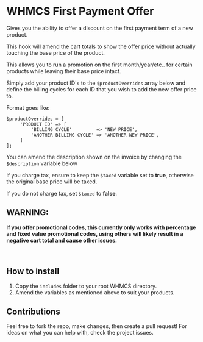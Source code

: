 # WHMCS First Payment Offer

Gives you the ability to offer a discount on the first payment term of a new product. 

This hook will amend the cart totals to show the offer price without actually touching the
base price of the product.

This allows you to run a promotion on the first month/year/etc.. for certain products while 
leaving their base price intact.

Simply add your product ID's to the ```$productOverrides``` array below and define the billing cycles
for each ID that you wish to add the new offer price to.

Format goes like:

```
$productOverrides = [
     'PRODUCT ID' => [
         'BILLING CYCLE'         => 'NEW PRICE',
         'ANOTHER BILLING CYCLE' => 'ANOTHER NEW PRICE',
     ]
];
```

You can amend the description shown on the invoice by changing the ```$description``` variable below

If you charge tax, ensure to keep the ```$taxed``` variable set to **true**, otherwise the original base price will be taxed.

If you do not charge tax, set ```$taxed``` to **false**.

## WARNING: 
**If you offer promotional codes, this currently only works with percentage and fixed value promotional codes, using others will likely result in a negative cart total and cause other issues.**

&nbsp;

## How to install

1. Copy the ```includes``` folder to your root WHMCS directory.
2. Amend the variables as mentioned above to suit your products.

## Contributions

Feel free to fork the repo, make changes, then create a pull request! For ideas on what you can help with, check the project issues.